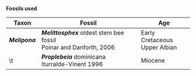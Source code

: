 __Fossils used__

Taxon | Fossil | Age 
------|--------|----
<b>_Melipona_</b> | <b>_Melittosphex_</b> oldest stem bee fossil</br>Poinar and Danforth, 2006 | Early Cretaceous</br>Upper Albian
\t | <b>_Proplebeia_</b> dominicana</br>Iturralde-Vinent 1996 | Miocene
